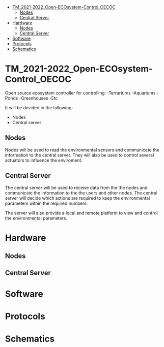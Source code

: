 - [TM_2021-2022_Open-ECOsystem-Control_OECOC](#tm_2021-2022_open-ecosystem-control_oecoc)
  - [Nodes](#nodes)
  - [Central Server](#central-server)
- [Hardware](#hardware)
  - [Nodes](#nodes-1)
  - [Central Server](#central-server-1)
- [Software](#software)
- [Protocols](#protocols)
- [Schematics](#schematics)
# TM_2021-2022_Open-ECOsystem-Control_OECOC
Open source ecosystem controller for controlling: -Terrariums -Aquariums -Ponds -Greenhouses -Etc

It will be devided in the following:
- Nodes
- Central server

## Nodes
Nodes will be used to read the environmental sensors and communicate the information to the central server. They will also be used to control several actuators to influence the enviroment.

## Central Server
The central server will be used to receive data from the the nodes and communicate the information to the the users and other nodes. The central server will decide which actions are required to keep the environmental parameters within the required numbers.

The server will also provide a local and remote platform to view and control the environmental parameters.

# Hardware
## Nodes

## Central Server

# Software
# Protocols
# Schematics